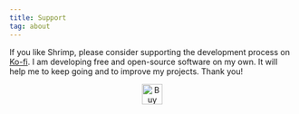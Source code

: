 ```yaml
---
title: Support
tag: about
---
```


If you like Shrimp, please consider supporting the development process on [Ko-fi](https://ko-fi.com/I2I2RSBHF). I am developing free and open-source software on my own. It will help me to keep going and to improve my projects. Thank you!

<p align="center">
  <a href='https://ko-fi.com/I2I2RSBHF' target='_blank'><img height='36' style='border:0px;height:36px;' src='https://storage.ko-fi.com/cdn/kofi3.png?v=3' border='0' alt='Buy Me a Coffee at ko-fi.com' /></a>
</p>
